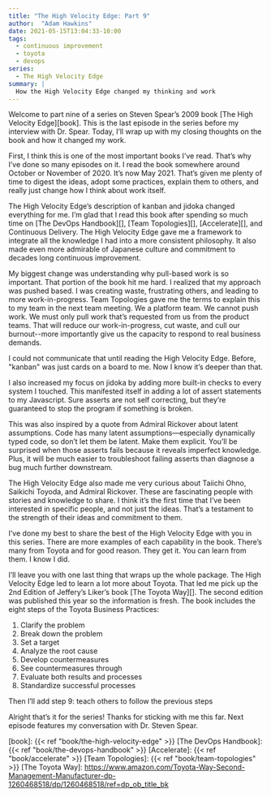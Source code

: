 ```yaml
---
title: "The High Velocity Edge: Part 9"
author:  "Adam Hawkins"
date: 2021-05-15T13:04:33-10:00
tags:
  - continuous improvement
  - toyota
  - devops
series:
  - The High Velocity Edge
summary: |
  How the High Velocity Edge changed my thinking and work
---
```


Welcome to part nine of a series on Steven Spear’s 2009 book [The High
Velocity Edge][book]. This is the last episode in the series before my
interview with Dr. Spear. Today, I’ll wrap up with my closing thoughts
on the book and how it changed my work.

First, I think this is one of the most important books I’ve read.
That’s why I’ve done so many episodes on it. I read the book somewhere
around October or November of 2020. It’s now May 2021. That’s given me
plenty of time to digest the ideas, adopt some practices, explain them
to others, and really just change how I think about work itself.

The High Velocity Edge’s description of kanban and jidoka changed
everything for me. I’m glad that I read this book after spending so
much time on [The DevOps Handbook][], [Team Topologies][], [Accelerate][], and
Continuous Delivery. The High Velocity Edge gave me a framework to
integrate all the knowledge I had into a more consistent philosophy.
It also made even more admirable of Japanese culture and commitment to
decades long continuous improvement.

My biggest change was understanding why pull-based work is so
important. That portion of the book hit me hard. I realized that my
approach was pushed based. I was creating waste, frustrating others,
and leading to more work-in-progress. Team Topologies gave me the
terms to explain this to my team in the next team meeting.  We a
platform team. We cannot push work. We must only pull work that’s
requested from us from the product teams. That will reduce our
work-in-progress, cut waste, and cull our burnout--more importantly
give us the capacity to respond to real business demands. 

I could not communicate that until reading the High Velocity Edge.
Before, "kanban" was just cards on a board to me. Now I know it’s
deeper than that.

I also increased my focus on jidoka by adding more built-in checks to
every system I touched. This manifested itself in adding a lot of
assert statements to my Javascript. Sure asserts are not self
correcting, but they’re guaranteed to stop the program if something is
broken.

This was also inspired by a quote from Admiral Rickover about latent
assumptions. Code has many latent assumptions—especially dynamically
typed code, so don’t let them be latent. Make them explicit. You’ll be
surprised when those asserts fails because it reveals imperfect
knowledge. Plus, it will be much easier to troubleshoot failing
asserts than diagnose a bug much further downstream.

The High Velocity Edge also made me very curious about Taiichi Ohno,
Saikichi Toyoda, and Admiral Rickover. These are fascinating people
with stories and knowledge to share. I think it’s the first time that
I’ve been interested in specific people, and not just the ideas.
That’s a testament to the strength of their ideas and commitment to
them. 

I’ve done my best to share the best of the High Velocity Edge with you
in this series. There are more examples of each capability in the
book. There’s many from Toyota and for good reason. They get it. You
can learn from them. I know I did.

I’ll leave you with one last thing that wraps up the whole package.
The High Velocity Edge led to learn a lot more about Toyota. That led
me pick up the 2nd Edition of Jeffery’s Liker’s book [The Toyota
Way][]. The second edition was published this year so the information
is fresh. The book includes the eight steps of the Toyota Business
Practices:

1. Clarify the problem
2. Break down the problem
3. Set a target
4. Analyze the root cause
5. Develop countermeasures
6. See countermeasures through
7. Evaluate both results and processes
8. Standardize successful processes

Then I’ll add step 9: teach others to follow the previous steps

Alright that’s it for the series! Thanks for sticking with me this
far. Next episode features my conversation with Dr. Steven Spear.

[book]: {{< ref "book/the-high-velocity-edge" >}}
[The DevOps Handbook]: {{< ref "book/the-devops-handbook" >}}
[Accelerate]: {{< ref "book/accelerate" >}}
[Team Topologies]: {{< ref "book/team-topologies" >}}
[The Toyota Way]: https://www.amazon.com/Toyota-Way-Second-Management-Manufacturer-dp-1260468518/dp/1260468518/ref=dp_ob_title_bk
